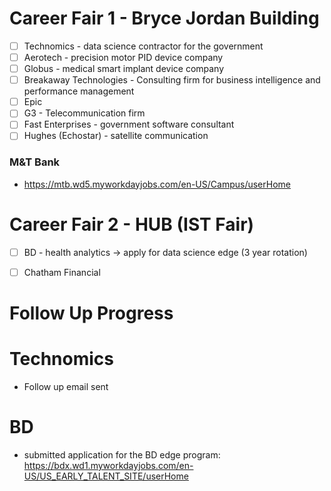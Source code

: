 # Career Fair 1 - Bryce Jordan Building
- [ ] Technomics - data science contractor for the government 
- [ ] Aerotech - precision motor PID device company 
- [ ] Globus - medical smart implant device company 
- [ ] Breakaway Technologies - Consulting firm for business intelligence and performance management 
- [ ] Epic 
- [ ] G3 - Telecommunication firm 
- [ ] Fast Enterprises - government software consultant 
- [ ] Hughes (Echostar) - satellite communication 

### M&T Bank 
- https://mtb.wd5.myworkdayjobs.com/en-US/Campus/userHome

# Career Fair 2 - HUB (IST Fair)
- [ ] BD - health analytics -> apply for data science edge (3 year rotation)
- [ ] Chatham Financial 


# Follow Up Progress

# Technomics
-  Follow up email sent

# BD 
- submitted application for the BD edge program: https://bdx.wd1.myworkdayjobs.com/en-US/US_EARLY_TALENT_SITE/userHome

